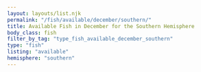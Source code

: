 ```yaml
---
layout: layouts/list.njk
permalink: "/fish/available/december/southern/"
title: Available Fish in December for the Southern Hemisphere
body_class: fish
filter_by_tag: "type_fish_available_december_southern"
type: "fish"
listing: "available"
hemisphere: "southern"
---
```


